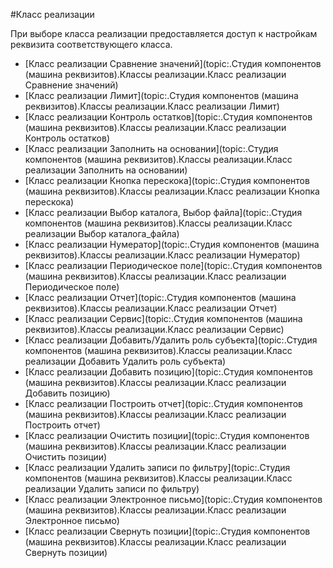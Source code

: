﻿#Класс реализации

При выборе класса реализации предоставляется доступ к настройкам реквизита соответствующего класса.

* [Класс реализации Сравнение значений](topic:.Студия компонентов (машина реквизитов).Классы реализации.Класс реализации Сравнение значений)
* [Класс реализации Лимит](topic:.Студия компонентов (машина реквизитов).Классы реализации.Класс реализации Лимит)
* [Класс реализации Контроль остатков](topic:.Студия компонентов (машина реквизитов).Классы реализации.Класс реализации Контроль остатков)
* [Класс реализации Заполнить на основании](topic:.Студия компонентов (машина реквизитов).Классы реализации.Класс реализации Заполнить на основании)
* [Класс реализации Кнопка перескока](topic:.Студия компонентов (машина реквизитов).Классы реализации.Класс реализации Кнопка перескока)
* [Класс реализации Выбор каталога, Выбор файла](topic:.Студия компонентов (машина реквизитов).Классы реализации.Класс реализации Выбор каталога_файла)
* [Класс реализации Нумератор](topic:.Студия компонентов (машина реквизитов).Классы реализации.Класс реализации Нумератор)
* [Класс реализации Периодическое поле](topic:.Студия компонентов (машина реквизитов).Классы реализации.Класс реализации Периодическое поле)
* [Класс реализации Отчет](topic:.Студия компонентов (машина реквизитов).Классы реализации.Класс реализации Отчет)
* [Класс реализации Сервис](topic:.Студия компонентов (машина реквизитов).Классы реализации.Класс реализации Сервис)
* [Класс реализации Добавить/Удалить роль субъекта](topic:.Студия компонентов (машина реквизитов).Классы реализации.Класс реализации Добавить Удалить роль субъекта)
* [Класс реализации Добавить позицию](topic:.Студия компонентов (машина реквизитов).Классы реализации.Класс реализации Добавить позицию)
* [Класс реализации Построить отчет](topic:.Студия компонентов (машина реквизитов).Классы реализации.Класс реализации Построить отчет)
* [Класс реализации Очистить позиции](topic:.Студия компонентов (машина реквизитов).Классы реализации.Класс реализации Очистить позиции)
* [Класс реализации Удалить записи по фильтру](topic:.Студия компонентов (машина реквизитов).Классы реализации.Класс реализации Удалить записи по фильтру)
* [Класс реализации Электронное письмо](topic:.Студия компонентов (машина реквизитов).Классы реализации.Класс реализации Электронное письмо)
* [Класс реализации Свернуть позиции](topic:.Студия компонентов (машина реквизитов).Классы реализации.Класс реализации Свернуть позиции)
